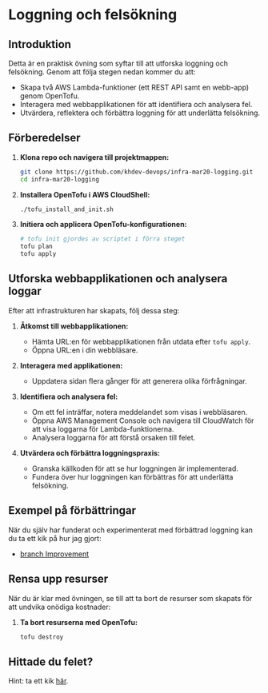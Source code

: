 # Loggning och felsökning

## Introduktion

Detta är en praktisk övning som syftar till att utforska loggning och felsökning. Genom att följa stegen nedan kommer du att:

- Skapa två AWS Lambda-funktioner (ett REST API samt en webb-app) genom OpenTofu.
- Interagera med webbapplikationen för att identifiera och analysera fel.
- Utvärdera, reflektera och förbättra loggning för att underlätta felsökning.

## Förberedelser

1. **Klona repo och navigera till projektmappen:**
   ```bash
   git clone https://github.com/khdev-devops/infra-mar20-logging.git
   cd infra-mar20-logging
   ```

2. **Installera OpenTofu i AWS CloudShell:**
   ```bash
   ./tofu_install_and_init.sh
   ```

3. **Initiera och applicera OpenTofu-konfigurationen:**
   ```bash
   # tofu init gjordes av scriptet i förra steget
   tofu plan
   tofu apply
   ```

## Utforska webbapplikationen och analysera loggar

Efter att infrastrukturen har skapats, följ dessa steg:

1. **Åtkomst till webbapplikationen:**
   - Hämta URL:en för webbapplikationen från utdata efter `tofu apply`.
   - Öppna URL:en i din webbläsare.

2. **Interagera med applikationen:**
   - Uppdatera sidan flera gånger för att generera olika förfrågningar.

3. **Identifiera och analysera fel:**
   - Om ett fel inträffar, notera meddelandet som visas i webbläsaren.
   - Öppna AWS Management Console och navigera till CloudWatch för att visa loggarna för Lambda-funktionerna.
   - Analysera loggarna för att förstå orsaken till felet.

4. **Utvärdera och förbättra loggningspraxis:**
   - Granska källkoden för att se hur loggningen är implementerad.
   - Fundera över hur loggningen kan förbättras för att underlätta felsökning.

## Exempel på förbättringar

När du själv har funderat och experimenterat med förbättrad loggning kan du ta ett kik på hur jag gjort:
- [branch Improvement](https://github.com/khdev-devops/infra-mar20-logging/tree/improvement)

## Rensa upp resurser

När du är klar med övningen, se till att ta bort de resurser som skapats för att undvika onödiga kostnader:

1. **Ta bort resurserna med OpenTofu:**
   ```bash
   tofu destroy
   ```

## Hittade du felet?

Hint: ta ett kik [här](https://github.com/khdev-devops/infra-mar20-logging/blob/main/main.tf#L30).